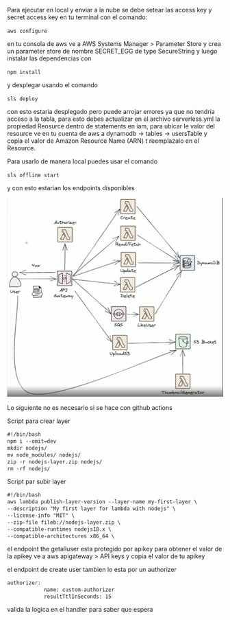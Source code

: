 Para ejecutar en local y enviar a la nube se debe setear las access key y secret access key en tu terminal con el comando:

`aws configure`

en tu consola de aws ve a AWS Systems Manager > Parameter Store y crea un parameter store de nombre SECRET_EGG de type SecureString
y luego instalar las dependencias con

`npm install`

y desplegar usando el comando

`sls deploy`

con esto estaria desplegado pero puede arrojar errores ya que no tendria acceso a la tabla, para esto debes actualizar en el archivo serverless.yml la propiedad Reosurce dentro de statements en iam, para ubicar le valor del resource ve en tu cuenta de aws a dynamodb -> tables -> usersTable y copia el valor de Amazon Resource Name (ARN) t reemplazalo en el Resource.

Para usarlo de manera local puedes usar el comando

`sls offline start`

y con esto estarian los endpoints disponibles

![alt text](image.png)

Lo siguiente no es necesario si se hace con github actions

Script para crear layer

```
#!/bin/bash
npm i --omit=dev
mkdir nodejs/
mv node_modules/ nodejs/
zip -r nodejs-layer.zip nodejs/
rm -rf nodejs/
```

Script par subir layer

```
#!/bin/bash
aws lambda publish-layer-version --layer-name my-first-layer \
--description "My first layer for lambda with nodejs" \
--license-info "MIT" \
--zip-file fileb://nodejs-layer.zip \
--compatible-runtimes nodejs18.x \
--compatible-architectures x86_64 \
```

el endpoint the getalluser esta protegido por apikey
para obtener el valor de la apikey ve a aws apigateway > API keys y copia el valor de tu apikey

el endpoint de create user tambien lo esta por un authorizer

```
authorizer:
            name: custom-authorizer
            resultTtlInSeconds: 15
```

valida la logica en el handler para saber que espera
